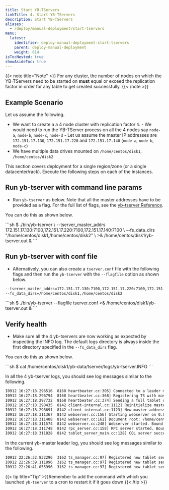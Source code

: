```yaml
---
title: Start YB-TServers
linkTitle: 4. Start YB-TServers
description: Start YB-TServers
aliases:
  - /deploy/manual-deployment/start-tservers
menu:
  latest:
    identifier: deploy-manual-deployment-start-tservers
    parent: deploy-manual-deployment
    weight: 614
isTocNested: true
showAsideToc: true
---
```


{{< note title="Note" >}}
For any cluster, the number of nodes on which the YB-TServers need to be started on **must** equal or exceed the replication factor in order for any table to get created successfully.
{{< /note >}}

## Example Scenario
Let us assume the following.

- We want to create a a 4 node cluster with replication factor `3`.
      - We would need to run the YB-TServer process on all the 4 nodes say `node-a`, `node-b`, `node-c`, `node-d`
      - Let us assume the master IP addresses are `172.151.17.130`, `172.151.17.220` and `172.151.17.140` (`node-a`, `node-b`, `node-c`)
- We have multiple data drives mounted on `/home/centos/disk1`, `/home/centos/disk2`

This section covers deployment for a single region/zone (or a single datacenter/rack). Execute the following steps on each of the instances.

## Run yb-tserver with command line params

- Run `yb-tserver` as below. Note that all the master addresses have to be provided as a flag. For the full list of flags, see the [yb-tserver Reference](../../../admin/yb-tserver/).

You can do this as shown below.
<div class='copy separator-dollar'>
```sh
$ ./bin/yb-tserver \
  --tserver_master_addrs 172.151.17.130:7100,172.151.17.220:7100,172.151.17.140:7100 \
  --fs_data_dirs "/home/centos/disk1,/home/centos/disk2" \
  >& /home/centos/disk1/yb-tserver.out &
```
</div>

## Run yb-tserver with conf file

- Alternatively, you can also create a `tserver.conf` file with the following flags and then run the `yb-tserver` with the `--flagfile` option as shown below.

```{.sh .copy}
--tserver_master_addrs=172.151.17.130:7100,172.151.17.220:7100,172.151.17.140:7100
--fs_data_dirs=/home/centos/disk1,/home/centos/disk2
```
<div class='copy separator-dollar'>
```sh
$ ./bin/yb-tserver --flagfile tserver.conf >& /home/centos/disk1/yb-tserver.out &
```
</div>

## Verify health

- Make sure all the 4 yb-tservers are now working as expected by inspecting the INFO log. The default logs directory is always inside the first directory specified in the `--fs_data_dirs` flag.

You can do this as shown below.
<div class='copy separator-dollar'>
```sh
$ cat /home/centos/disk1/yb-data/tserver/logs/yb-tserver.INFO
```
</div>

In all the 4 yb-tserver logs, you should see log messages similar to the following.

```sh
I0912 16:27:18.296516  8168 heartbeater.cc:305] Connected to a leader master server at 172.151.17.140:7100
I0912 16:27:18.296794  8168 heartbeater.cc:368] Registering TS with master...
I0912 16:27:18.297732  8168 heartbeater.cc:374] Sending a full tablet report to master...
I0912 16:27:18.298435  8142 client-internal.cc:1112] Reinitialize master addresses from file: ../tserver.conf
I0912 16:27:18.298691  8142 client-internal.cc:1123] New master addresses: 172.151.17.130:7100,172.151.17.220:7100,172.151.17.140:7100
I0912 16:27:18.311367  8142 webserver.cc:156] Starting webserver on 0.0.0.0:12000
I0912 16:27:18.311408  8142 webserver.cc:161] Document root: /home/centos/yugabyte/www
I0912 16:27:18.311574  8142 webserver.cc:248] Webserver started. Bound to: http://0.0.0.0:12000/
I0912 16:27:18.311748  8142 rpc_server.cc:158] RPC server started. Bound to: 0.0.0.0:9042
I0912 16:27:18.311828  8142 tablet_server_main.cc:128] CQL server successfully started
```

In the current yb-master leader log, you should see log messages similar to the following.

```sh
I0912 22:26:32.832296  3162 ts_manager.cc:97] Registered new tablet server { permanent_uuid: "766ec935738f4ae89e5ff3ae26c66651" instance_seqno: 1505255192814357 } with Master
I0912 22:26:39.111896  3162 ts_manager.cc:97] Registered new tablet server { permanent_uuid: "9de074ac78a0440c8fb6899e0219466f" instance_seqno: 1505255199069498 } with Master
I0912 22:26:41.055996  3162 ts_manager.cc:97] Registered new tablet server { permanent_uuid: "60042249ad9e45b5a5d90f10fc2320dc" instance_seqno: 1505255201010923 } with Master
```

{{< tip title="Tip" >}}Remember to add the command with which you launched `yb-tserver` to a cron to restart it if it goes down.{{< /tip >}}<br>
